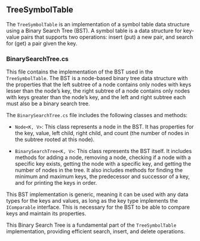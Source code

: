 ## TreeSymbolTable

The `TreeSymbolTable` is an implementation of a symbol table data structure using a Binary Search Tree (BST). A symbol table is a data structure for key-value pairs that supports two operations: insert (put) a new pair, and search for (get) a pair given the key.

### BinarySearchTree.cs

This file contains the implementation of the BST used in the `TreeSymbolTable`. The BST is a node-based binary tree data structure with the properties that the left subtree of a node contains only nodes with keys lesser than the node’s key, the right subtree of a node contains only nodes with keys greater than the node’s key, and the left and right subtree each must also be a binary search tree.

The `BinarySearchTree.cs` file includes the following classes and methods:

- `Node<K, V>`: This class represents a node in the BST. It has properties for the key, value, left child, right child, and count (the number of nodes in the subtree rooted at this node).

- `BinarySearchTree<K, V>`: This class represents the BST itself. It includes methods for adding a node, removing a node, checking if a node with a specific key exists, getting the node with a specific key, and getting the number of nodes in the tree. It also includes methods for finding the minimum and maximum keys, the predecessor and successor of a key, and for printing the keys in order.

This BST implementation is generic, meaning it can be used with any data types for the keys and values, as long as the key type implements the `IComparable` interface. This is necessary for the BST to be able to compare keys and maintain its properties.

This Binary Search Tree is a fundamental part of the `TreeSymbolTable` implementation, providing efficient search, insert, and delete operations.
